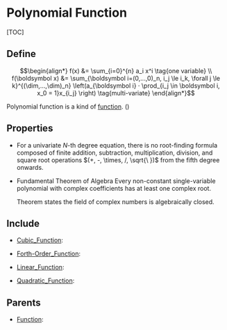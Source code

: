 # Polynomial Function

[TOC]

## Define

$$\begin{align*}
  f(x) &= \sum_{i=0}^{n} a_i x^i  \tag{one variable}  \\
  f(\boldsymbol x) &= \sum_{\boldsymbol i=(0,...,0)_n, i_j \le i_k, \forall j \le k}^{(\dim,...,\dim)_n} \left(a_{\boldsymbol i} · \prod_{i_j \in \boldsymbol i, x_0 = 1}x_{i_j} \right)  \tag{multi-variate}  
\end{align*}$$

Polynomial function is a kind of [function](./Function.md). ()

## Properties

- For a univariate $N$-th degree equation, there is no root-finding formula composed of finite addition, subtraction, multiplication, division, and square root operations $(+, -, \times, /, \sqrt{\ })$ from the fifth degree onwards.

* Fundamental Theorem of Algebra
  Every non-constant single-variable polynomial with complex coefficients has at least one complex root. 
  
  Theorem states the field of complex numbers is algebraically closed.

## Include

- [Cubic_Function](./Cubic_Function.md): 

- [Forth-Order_Function](./Forth-Order_Function.md): 

- [Linear_Function](./Linear_Function.md): 

- [Quadratic_Function](./Quadratic_Function.md): 

## Parents

- [Function](./Function.md): 

